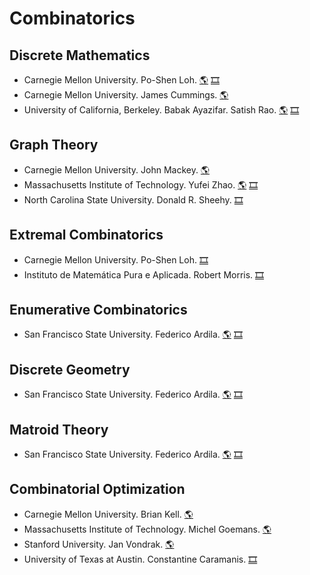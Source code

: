 # Combinatorics

## Discrete Mathematics
- Carnegie Mellon University. Po-Shen Loh.
[:earth_americas:](https://www.math.cmu.edu/~ploh/2021-228.shtml)
[:film_strip:](https://www.youtube.com/playlist?list=PLUcW89-ti8ejY-6LIdJ8tou8HJsHyt92v)
- Carnegie Mellon University. James Cummings.
[:earth_americas:](https://www.math.cmu.edu/users/jcumming/teaching/discrete/)
- University of California, Berkeley. Babak Ayazifar. Satish Rao.
[:earth_americas:](https://www.eecs70.org/)
[:film_strip:](https://archive.org/details/ucberkeley-webcast-PL-XXv-cvA_iD8wQm8U0gG_Z1uHjImKXFy)

## Graph Theory
- Carnegie Mellon University. John Mackey.
[:earth_americas:](https://www.math.cmu.edu/~jmackey/math484/gt.html)
- Massachusetts Institute of Technology. Yufei Zhao.
[:earth_americas:](https://yufeizhao.com/gtac/)
[:film_strip:](https://www.youtube.com/playlist?list=PLUl4u3cNGP62qauV_CpT1zKaGG_Vj5igX)
- North Carolina State University. Donald R. Sheehy.
[:film_strip:](https://www.youtube.com/playlist?list=PLVqjIisMyo_9h78itHVS2hZzkthxFHoT7)

## Extremal Combinatorics
- Carnegie Mellon University. Po-Shen Loh.
[:film_strip:](https://www.youtube.com/playlist?list=PLgTkKBA6LRqaGKITvQS1QuIBoEbOVwFTm)
- Instituto de Matemática Pura e Aplicada. Robert Morris.
[:film_strip:](https://youtube.com/playlist?list=PLo4jXE-LdDTRXnkxZ7_SrOqo2lx41ww2j)

## Enumerative Combinatorics
- San Francisco State University. Federico Ardila.
[:earth_americas:](http://math.sfsu.edu/federico/Clase/EC/ec.html)
[:film_strip:](https://www.youtube.com/playlist?list=PL-XzhVrXIVeSi7xym1XAfFIxOAaHVhjtP)

## Discrete Geometry
- San Francisco State University. Federico Ardila.
[:earth_americas:](http://math.sfsu.edu/federico/Clase/Polytopes/polytopes.html)
[:film_strip:](https://www.youtube.com/playlist?list=PL-XzhVrXIVeQ298S6uCyoDGWNActWwnzZ)

## Matroid Theory
- San Francisco State University. Federico Ardila.
[:earth_americas:](http://math.sfsu.edu/federico/Clase/Matroids/matroids.html)
[:film_strip:](https://www.youtube.com/playlist?list=PL-XzhVrXIVeSu_b29hbX5xJ0bRThokU8a)

## Combinatorial Optimization
- Carnegie Mellon University. Brian Kell.
[:earth_americas:](https://www.math.cmu.edu/~bkell/suami2015/)
- Massachusetts Institute of Technology. Michel Goemans.
[:earth_americas:](http://www-math.mit.edu/~goemans/18453S17/18453.html)
- Stanford University. Jan Vondrak.
[:earth_americas:](https://theory.stanford.edu/~jvondrak/CS369P/CS369P.html)
- University of Texas at Austin. Constantine Caramanis.
[:film_strip:](https://www.youtube.com/playlist?list=PLXsmhnDvpjORcTRFMVF3aUgyYlHsxfhNL)